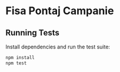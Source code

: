 # Fisa Pontaj Campanie

## Running Tests

Install dependencies and run the test suite:

```bash
npm install
npm test
```
